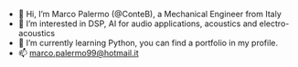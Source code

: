 - 👋 Hi, I’m Marco Palermo (@ConteB), a Mechanical Engineer from Italy
- 👀 I’m interested in DSP, AI for audio applications, acoustics and electro-acoustics
- 🌱 I’m currently learning Python, you can find a portfolio in my profile.
- 📫 marco.palermo99@hotmail.it

<!---
ConteB/ConteB is a ✨ special ✨ repository because its `README.md` (this file) appears on your GitHub profile.
You can click the Preview link to take a look at your changes.
--->
